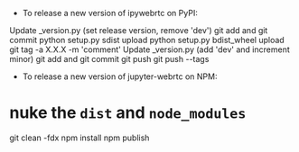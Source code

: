 - To release a new version of ipywebrtc on PyPI:

Update _version.py (set release version, remove 'dev')
git add and git commit
python setup.py sdist upload
python setup.py bdist_wheel upload
git tag -a X.X.X -m 'comment'
Update _version.py (add 'dev' and increment minor)
git add and git commit
git push
git push --tags

- To release a new version of jupyter-webrtc on NPM:

# nuke the  `dist` and `node_modules`
git clean -fdx
npm install
npm publish
